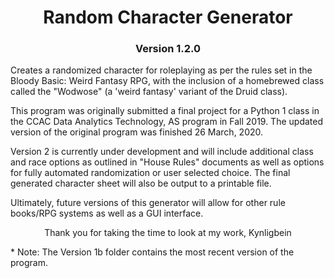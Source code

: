 # <center>Random Character Generator</center>
### <center>Version 1.2.0</center>
Creates a randomized character for roleplaying as per the rules set in the Bloody Basic: Weird Fantasy RPG, with the inclusion of a homebrewed class called the "Wodwose" (a 'weird fantasy' variant of the Druid class).
<p>This program was originally submitted a final project for a Python 1 class in the CCAC Data Analytics Technology, AS program in Fall 2019. The updated version of the original program was finished 26 March, 2020.</p>
<p>Version 2 is currently under development and will include additional class and race options as outlined in "House Rules" documents as well as options for fully automated randomization or user selected choice. The final generated character sheet will also be output to a printable file.</p>
<p>Ultimately, future versions of this generator will allow for other rule books/RPG systems as well as a GUI interface.</p>
  <center><p>Thank you for taking the time to look at my work, Kynligbein</p></center>
* Note: The Version 1b folder contains the most recent version of the program.
